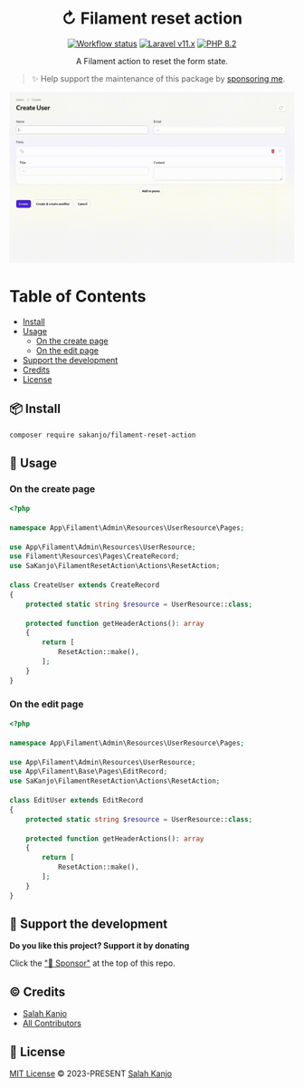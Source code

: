 <h1 align="center">↻ Filament reset action</h1>

<p align="center">
    <a href="https://github.com/sakanjo/filament-reset-action/actions"><img alt="Workflow status" src="https://img.shields.io/github/actions/workflow/status/sakanjo/filament-reset-action/tests.yml?style=for-the-badge"></a>
    <a href="https://laravel.com"><img alt="Laravel v11.x" src="https://img.shields.io/badge/Laravel-v11.x-FF2D20?style=for-the-badge&logo=laravel"></a>
    <a href="https://php.net"><img alt="PHP 8.2" src="https://img.shields.io/badge/PHP-8.2-777BB4?style=for-the-badge&logo=php"></a>
</p>

<p align="center">A Filament action to reset the form state.</p>

> ✨ Help support the maintenance of this package by [sponsoring me](https://github.com/sponsors/sakanjo).

![Preview](https://raw.githubusercontent.com/sakanjo/filament-reset-action/master/art/preview.gif)

Table of Contents
=================

* [Install](#-install)
* [Usage](#-usage)
  * [On the create page](#on-the-create-page)
  * [On the edit page](#on-the-edit-page)
* [Support the development](#-support-the-development)
* [Credits](#%EF%B8%8F-credits)
* [License](#-license)

## 📦 Install

```
composer require sakanjo/filament-reset-action
```

## 🦄 Usage

### On the create page

```php
<?php

namespace App\Filament\Admin\Resources\UserResource\Pages;

use App\Filament\Admin\Resources\UserResource;
use Filament\Resources\Pages\CreateRecord;
use SaKanjo\FilamentResetAction\Actions\ResetAction;

class CreateUser extends CreateRecord
{
    protected static string $resource = UserResource::class;

    protected function getHeaderActions(): array
    {
        return [
            ResetAction::make(),
        ];
    }
}
```

### On the edit page

```php
<?php

namespace App\Filament\Admin\Resources\UserResource\Pages;

use App\Filament\Admin\Resources\UserResource;
use App\Filament\Base\Pages\EditRecord;
use SaKanjo\FilamentResetAction\Actions\ResetAction;

class EditUser extends EditRecord
{
    protected static string $resource = UserResource::class;

    protected function getHeaderActions(): array
    {
        return [
            ResetAction::make(),
        ];
    }
}
```

## 💖 Support the development

**Do you like this project? Support it by donating**

Click the ["💖 Sponsor"](https://github.com/sponsors/sakanjo) at the top of this repo.

## ©️ Credits

- [Salah Kanjo](https://github.com/sakanjo)
- [All Contributors](https://github.com/sakanjo/filament-reset-action/contributors)

## 📄 License

[MIT License](https://github.com/sakanjo/filament-reset-action/blob/master/LICENSE) © 2023-PRESENT [Salah Kanjo](https://github.com/sakanjo)
